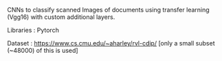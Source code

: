 
CNNs to classify scanned Images of documents using transfer learning (Vgg16) with custom additional layers.

Libraries : Pytorch

Dataset : https://www.cs.cmu.edu/~aharley/rvl-cdip/ [only a small subset (~48000) of this is used]
